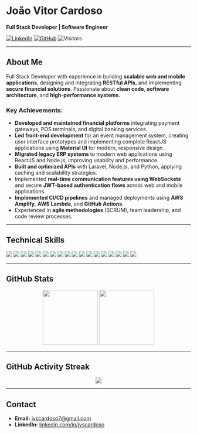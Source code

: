 # João Vitor Cardoso

**Full Stack Developer | Software Engineer**

[![LinkedIn](https://img.shields.io/badge/LinkedIn-0077B5?style=flat&logo=linkedin&logoColor=white)](https://www.linkedin.com/in/jvscardoso)
[![GitHub](https://img.shields.io/badge/GitHub-181717?style=flat&logo=github&logoColor=white)](https://github.com/jvscardoso)
![Visitors](https://komarev.com/ghpvc/?username=jvscardoso&style=flat&color=blue)

---

## About Me

Full Stack Developer with experience in building **scalable web and mobile applications**, designing and integrating **RESTful APIs**, and implementing **secure financial solutions**. Passionate about **clean code**, **software architecture**, and **high-performance systems**.

### Key Achievements:
- **Developed and maintained financial platforms** integrating payment gateways, POS terminals, and digital banking services.
- **Led front-end development** for an event management system, creating user interface prototypes and implementing complete ReactJS applications using **Material UI** for modern, responsive design.
- **Migrated legacy ERP systems** to modern web applications using ReactJS and Node.js, improving usability and performance.
- **Built and optimized APIs** with Laravel, Node.js, and Python, applying caching and scalability strategies.
- Implemented **real-time communication features using WebSockets** and secure **JWT-based authentication flows** across web and mobile applications.
- **Implemented CI/CD pipelines** and managed deployments using **AWS Amplify**, **AWS Lambda**, and **GitHub Actions**.
- Experienced in **agile methodologies** (SCRUM), team leadership, and code review processes.

---

## Technical Skills

<p>
  <img src="https://img.shields.io/badge/JavaScript-F7DF1E?style=flat&logo=javascript&logoColor=black" />
  <img src="https://img.shields.io/badge/TypeScript-3178C6?style=flat&logo=typescript&logoColor=white" />
  <img src="https://img.shields.io/badge/PHP-777BB4?style=flat&logo=php&logoColor=white" />
  <img src="https://img.shields.io/badge/Python-3776AB?style=flat&logo=python&logoColor=white" />
  <img src="https://img.shields.io/badge/React-61DAFB?style=flat&logo=react&logoColor=black" />
  <img src="https://img.shields.io/badge/React_Native-61DAFB?style=flat&logo=react&logoColor=black" />
  <img src="https://img.shields.io/badge/Laravel-FF2D20?style=flat&logo=laravel&logoColor=white" />
  <img src="https://img.shields.io/badge/Django-092E20?style=flat&logo=django&logoColor=white" />
  <img src="https://img.shields.io/badge/FastAPI-009688?style=flat&logo=fastapi&logoColor=white" />
  <img src="https://img.shields.io/badge/Material_UI-0081CB?style=flat&logo=mui&logoColor=white" />
  <img src="https://img.shields.io/badge/Tailwind_CSS-38B2AC?style=flat&logo=tailwind-css&logoColor=white" />
  <img src="https://img.shields.io/badge/AWS-232F3E?style=flat&logo=amazon-aws&logoColor=white" />
  <img src="https://img.shields.io/badge/Docker-2496ED?style=flat&logo=docker&logoColor=white" />
  <img src="https://img.shields.io/badge/GitHub_Actions-2088FF?style=flat&logo=github-actions&logoColor=white" />
  <img src="https://img.shields.io/badge/PostgreSQL-336791?style=flat&logo=postgresql&logoColor=white" />
  <img src="https://img.shields.io/badge/MySQL-4479A1?style=flat&logo=mysql&logoColor=white" />
  <img src="https://img.shields.io/badge/WebSockets-010101?style=flat&logo=socket.io&logoColor=white" />
  <img src="https://img.shields.io/badge/JWT-000000?style=flat&logo=json-web-tokens&logoColor=white" />
</p>

---

## GitHub Stats

<p align="center">
  <img height="150" src="https://github-readme-stats.vercel.app/api?username=jvscardoso&show_icons=true&theme=default" />
  <img height="150" src="https://github-readme-stats.vercel.app/api/top-langs/?username=jvscardoso&layout=compact&theme=default" />
</p>

---

## GitHub Activity Streak
<p align="center">
  <img src="https://streak-stats.demolab.com?user=jvscardoso&theme=default" />
</p>

---

## Contact
- **Email:** [jvscardoso7@gmail.com](mailto:jvscardoso7@gmail.com)
- **LinkedIn:** [linkedin.com/in/jvscardoso](https://www.linkedin.com/in/jvscardoso)
